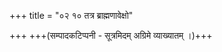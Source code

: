 +++
title = "०२ १० तत्र ब्राह्मणावेक्षो"

+++
+++(सम्पादकटिप्पनी - सूत्रमिदम् अग्रिमे व्याख्यातम् ।)+++

